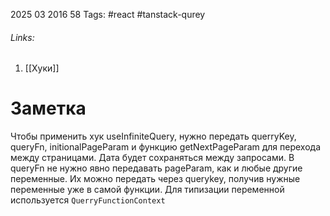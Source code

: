 2025 03 2016 58
Tags: #react #tanstack-qurey
###### Links: 
1) [[Хуки]]
# Заметка
Чтобы применить хук useInfiniteQuery, нужно передать querryKey, queryFn, initionalPageParam и функцию getNextPageParam для перехода между страницами. Дата будет сохраняться между запросами. В queryFn не нужно явно передавать pageParam, как и любые другие переменные. Их можно передать через querykey, получив нужные переменные уже в самой функции. Для типизации переменной используется `QuerryFunctionContext`